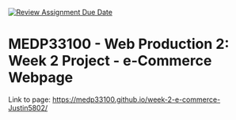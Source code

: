 [![Review Assignment Due Date](https://classroom.github.com/assets/deadline-readme-button-22041afd0340ce965d47ae6ef1cefeee28c7c493a6346c4f15d667ab976d596c.svg)](https://classroom.github.com/a/ya-FCcIB)
# MEDP33100 - Web Production 2: Week 2 Project - e-Commerce Webpage

Link to page:  https://medp33100.github.io/week-2-e-commerce-Justin5802/
